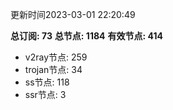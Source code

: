 更新时间2023-03-01 22:20:49

**总订阅: 73**
**总节点: 1184**
**有效节点: 414**
- v2ray节点: 259
- trojan节点: 34
- ss节点: 118
- ssr节点: 3
